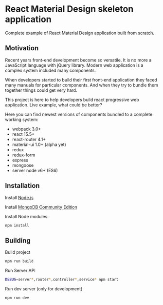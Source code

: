 # React Material Design skeleton application

Complete example of React Material Design application built from scratch.

## Motivation

Recent years front-end development become so versatile. It is no more a JavaScript language with jQuery library. 
Modern web application is a complex system included many components. 

When developers started to build their first front-end application they faced many manuals for 
particular components. And when they try to bundle them together things could get very hard.

This project is here to help developers build react progressive web application. Live example, 
what could be better?

Here you can find newest versions of components bundled to a complete working system:

* webpack 3.0+
* react 15.5+
* react-router 4.1+
* material-ui 1.0+ (alpha yet)
* redux
* redux-form
* express
* mongoose
* server node v6+ (ES6)

## Installation

Install [Node.js](https://nodejs.org/en/download/)

Install [MongoDB Community Edition](https://docs.mongodb.com/manual/installation/)

Install Node modules: 

```sh
npm install
```

## Building

Build project 

```sh
npm run build
```

Run Server API

```sh
DEBUG=server*,router*,controller*,service* npm start
```

Run dev server (only for development)

```sh
npm run dev
```
